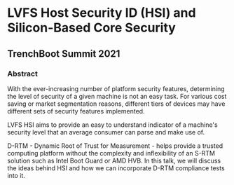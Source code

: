 # LVFS Host Security ID (HSI) and Silicon-Based Core Security

## TrenchBoot Summit 2021

### Abstract

With the ever-increasing number of platform security features, determining the
level of security of a given machine is not an easy task. For various cost
saving or market segmentation reasons, different tiers of devices may have
different sets of security features implemented.

LVFS HSI aims to provide an easy to understand indicator of a machine's security
level that an average consumer can parse and make use of.

D-RTM - Dynamic Root of Trust for Measurement - helps provide a trusted
computing platform without the complexity and inflexibility of an S-RTM solution
such as Intel Boot Guard or AMD HVB. In this talk, we will discuss the ideas
behind HSI and how we can incorporate D-RTM compliance tests into it.
